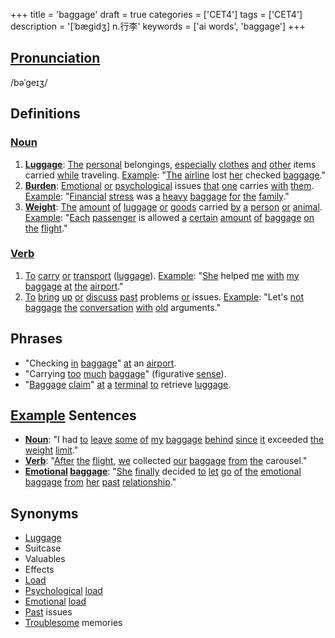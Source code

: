 +++
title = 'baggage'
draft = true
categories = ['CET4']
tags = ['CET4']
description = '[ˈbægidʒ] n.行李'
keywords = ['ai words', 'baggage']
+++

## [Pronunciation](/post/pronunciation/)
/bəˈgeɪʒ/

## Definitions
### [Noun](/post/noun/)
1. **[Luggage](/post/luggage/)**: [The](/post/the/) [personal](/post/personal/) belongings, [especially](/post/especially/) [clothes](/post/clothes/) [and](/post/and/) [other](/post/other/) items carried [while](/post/while/) traveling. [Example](/post/example/): "[The](/post/the/) [airline](/post/airline/) lost [her](/post/her/) checked [baggage](/post/baggage/)."
2. **[Burden](/post/burden/)**: [Emotional](/post/emotional/) [or](/post/or/) [psychological](/post/psychological/) issues [that](/post/that/) [one](/post/one/) carries [with](/post/with/) [them](/post/them/). [Example](/post/example/): "[Financial](/post/financial/) [stress](/post/stress/) was [a](/post/a/) [heavy](/post/heavy/) [baggage](/post/baggage/) [for](/post/for/) [the](/post/the/) [family](/post/family/)."
3. **[Weight](/post/weight/)**: [The](/post/the/) [amount](/post/amount/) [of](/post/of/) [luggage](/post/luggage/) [or](/post/or/) [goods](/post/goods/) carried [by](/post/by/) [a](/post/a/) [person](/post/person/) [or](/post/or/) [animal](/post/animal/). [Example](/post/example/): "[Each](/post/each/) [passenger](/post/passenger/) is allowed [a](/post/a/) [certain](/post/certain/) [amount](/post/amount/) [of](/post/of/) [baggage](/post/baggage/) [on](/post/on/) [the](/post/the/) [flight](/post/flight/)."

### [Verb](/post/verb/)
1. [To](/post/to/) [carry](/post/carry/) [or](/post/or/) [transport](/post/transport/) ([luggage](/post/luggage/)). [Example](/post/example/): "[She](/post/she/) helped [me](/post/me/) [with](/post/with/) [my](/post/my/) [baggage](/post/baggage/) [at](/post/at/) [the](/post/the/) [airport](/post/airport/)."
2. [To](/post/to/) [bring](/post/bring/) [up](/post/up/) [or](/post/or/) [discuss](/post/discuss/) [past](/post/past/) problems [or](/post/or/) issues. [Example](/post/example/): "Let's [not](/post/not/) [baggage](/post/baggage/) [the](/post/the/) [conversation](/post/conversation/) [with](/post/with/) [old](/post/old/) arguments."

## Phrases
- "Checking [in](/post/in/) [baggage](/post/baggage/)" [at](/post/at/) an [airport](/post/airport/).
- "Carrying [too](/post/too/) [much](/post/much/) [baggage](/post/baggage/)" (figurative [sense](/post/sense/)).
- "[Baggage](/post/baggage/) [claim](/post/claim/)" [at](/post/at/) [a](/post/a/) [terminal](/post/terminal/) [to](/post/to/) retrieve [luggage](/post/luggage/).

## [Example](/post/example/) Sentences
- **[Noun](/post/noun/)**: "I had [to](/post/to/) [leave](/post/leave/) [some](/post/some/) [of](/post/of/) [my](/post/my/) [baggage](/post/baggage/) [behind](/post/behind/) [since](/post/since/) [it](/post/it/) exceeded [the](/post/the/) [weight](/post/weight/) [limit](/post/limit/)."
- **[Verb](/post/verb/)**: "[After](/post/after/) [the](/post/the/) [flight](/post/flight/), [we](/post/we/) collected [our](/post/our/) [baggage](/post/baggage/) [from](/post/from/) [the](/post/the/) carousel."
- **[Emotional](/post/emotional/) [baggage](/post/baggage/)**: "[She](/post/she/) [finally](/post/finally/) decided [to](/post/to/) [let](/post/let/) [go](/post/go/) [of](/post/of/) [the](/post/the/) [emotional](/post/emotional/) [baggage](/post/baggage/) [from](/post/from/) [her](/post/her/) [past](/post/past/) [relationship](/post/relationship/)."

## Synonyms
- [Luggage](/post/luggage/)
- Suitcase
- Valuables
- Effects
- [Load](/post/load/)
- [Psychological](/post/psychological/) [load](/post/load/)
- [Emotional](/post/emotional/) [load](/post/load/)
- [Past](/post/past/) issues
- [Troublesome](/post/troublesome/) memories
